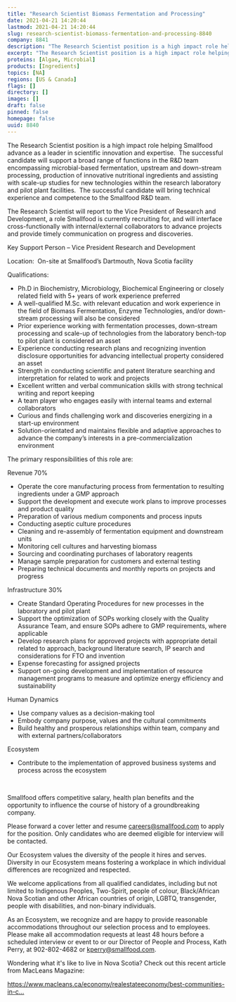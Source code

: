```yaml
---
title: "Research Scientist Biomass Fermentation and Processing"
date: 2021-04-21 14:20:44
lastmod: 2021-04-21 14:20:44
slug: research-scientist-biomass-fermentation-and-processing-8840
company: 8841
description: "The Research Scientist position is a high impact role helping Smallfood advance as a leader in scientific innovation and expertise.  The successful candidate will support a broad range of functions in the R&D team encompassing microbial-based fermentation, upstream and down-stream processing, production of innovative nutritional ingredients and assisting with scale-up studies for new technologies within the research laboratory and pilot plant facilities.  The successful candidate will bring technical experience and competence to the Smallfood R&D team."
excerpt: "The Research Scientist position is a high impact role helping Smallfood advance as a leader in scientific innovation and expertise.  The successful candidate will support a broad range of functions in the R&D team encompassing microbial-based fermentation, upstream and down-stream processing, production of innovative nutritional ingredients and assisting with scale-up studies for new technologies within the research laboratory and pilot plant facilities.  The successful candidate will bring technical experience and competence to the Smallfood R&D team."
proteins: [Algae, Microbial]
products: [Ingredients]
topics: [NA]
regions: [US & Canada]
flags: []
directory: []
images: []
draft: false
pinned: false
homepage: false
uuid: 8840
---
```

<p>The Research Scientist position is a high impact role helping Smallfood advance as a leader in scientific innovation and expertise.  The successful candidate will support a broad range of functions in the R&D team encompassing microbial-based fermentation, upstream and down-stream processing, production of innovative nutritional ingredients and assisting with scale-up studies for new technologies within the research laboratory and pilot plant facilities.  The successful candidate will bring technical experience and competence to the Smallfood R&D team.</p>
<p>The Research Scientist will report to the Vice President of Research and Development, a role Smallfood is currently recruiting for, and will interface cross-functionally with internal/external collaborators to advance projects and provide timely communication on progress and discoveries.</p>
<p>Key Support Person – Vice President Research and Development</p>
<p>Location:  On-site at Smallfood’s Dartmouth, Nova Scotia facility</p>
<p>Qualifications:</p>
<ul>
<li>Ph.D in Biochemistry, Microbiology, Biochemical Engineering or closely related field with 5+ years of work experience preferred</li>
<li>A well-qualified M.Sc. with relevant education and work experience in the field of Biomass Fermentation, Enzyme Technologies, and/or down-stream processing will also be considered</li>
<li>Prior experience working with fermentation processes, down-stream processing and scale-up of technologies from the laboratory bench-top to pilot plant is considered an asset</li>
<li>Experience conducting research plans and recognizing invention disclosure opportunities for advancing intellectual property considered an asset</li>
<li>Strength in conducting scientific and patent literature searching and interpretation for related to work and projects</li>
<li>Excellent written and verbal communication skills with strong technical writing and report keeping</li>
<li>A team player who engages easily with internal teams and external collaborators</li>
<li>Curious and finds challenging work and discoveries energizing in a start-up environment</li>
<li>Solution-orientated and maintains flexible and adaptive approaches to advance the company’s interests in a pre-commercialization environment</li>
</ul>
<p>The primary responsibilities of this role are:</p>
<p>Revenue 70%</p>
<ul>
<li>Operate the core manufacturing process from fermentation to resulting ingredients under a GMP approach</li>
<li>Support the development and execute work plans to improve processes and product quality</li>
<li>Preparation of various medium components and process inputs</li>
<li>Conducting aseptic culture procedures</li>
<li>Cleaning and re-assembly of fermentation equipment and downstream units</li>
<li>Monitoring cell cultures and harvesting biomass</li>
<li>Sourcing and coordinating purchases of laboratory reagents</li>
<li>Manage sample preparation for customers and external testing</li>
<li>Preparing technical documents and monthly reports on projects and progress</li>
</ul>
<p>Infrastructure 30%</p>
<ul>
<li>Create Standard Operating Procedures for new processes in the laboratory and pilot plant</li>
<li>Support the optimization of SOPs working closely with the Quality Assurance Team, and ensure SOPs adhere to GMP requirements, where applicable</li>
<li>Develop research plans for approved projects with appropriate detail related to approach, background literature search, IP search and considerations for FTO and invention</li>
<li>Expense forecasting for assigned projects </li>
<li>Support on-going development and implementation of resource management programs to measure and optimize energy efficiency and sustainability </li>
</ul>
<p>Human Dynamics</p>
<ul>
<li>Use company values as a decision-making tool</li>
<li>Embody company purpose, values and the cultural commitments</li>
<li>Build healthy and prosperous relationships within team, company and with external partners/collaborators</li>
</ul>
<p>Ecosystem</p>
<ul>
<li>Contribute to the implementation of approved business systems and process across the ecosystem</li>
</ul>
<p> </p>
<p>Smallfood offers competitive salary, health plan benefits and the opportunity to influence the course of history of a groundbreaking company.</p>
<p>Please forward a cover letter and resume <a href="mailto:careers@smallfood.com">careers@smallfood.com</a> to apply for the position. Only candidates who are deemed eligible for interview will be contacted.</p>
<p>Our Ecosystem values the diversity of the people it hires and serves. Diversity in our Ecosystem means fostering a workplace in which individual differences are recognized and respected.</p>
<p>We welcome applications from all qualified candidates, including but not limited to Indigenous Peoples, Two-Spirit, people of colour, Black/African Nova Scotian and other African countries of origin, LGBTQ, transgender, people with disabilities, and non-binary individuals.  </p>
<p>As an Ecosystem, we recognize and are happy to provide reasonable accommodations throughout our selection process and to employees. Please make all accommodation requests at least 48 hours before a scheduled interview or event to or our Director of People and Process, Kath Perry, at 902-802-4682 or <a href="mailto:kperry@smallfood.com">kperry@smallfood.com</a>.</p>
<p>Wondering what it's like to live in Nova Scotia? Check out this recent article from MacLeans Magazine:</p>
<p><a href="https://www.macleans.ca/economy/realestateeconomy/best-communities-in-canada-why-atlantic-canada-comes-out-on-top/">https://www.macleans.ca/economy/realestateeconomy/best-communities-in-c…</a></p>
